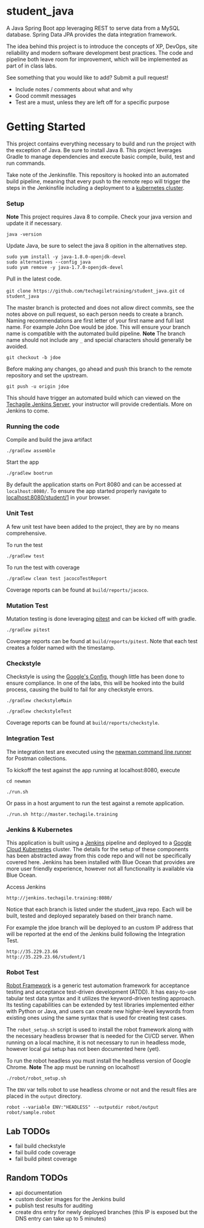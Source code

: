 # student_java #

A Java Spring Boot app leveraging REST to serve data from a MySQL database.  Spring Data JPA provides the data integration framework.

The idea behind this project is to introduce the concepts of XP, DevOps, site reliability and  modern software development best practices. The code and pipeline both leave room for improvement, which will be implemented as part of in class labs.

See something that you would like to add? Submit a pull request!

- Include notes / comments about what and why
- Good commit messages
- Test are a must, unless they are left off for a specific purpose

# Getting Started #

This project contains everything necessary to build and run the project with the exception of Java.  Be sure to install Java 8. This project leverages Gradle to manage dependencies and execute basic compile, build, test and run commands.

Take note of the Jenkinsfile.  This repository is hooked into an automated build pipeline, meaning that every push to the remote repo will trigger the steps in the Jenkinsfile including a deployment to a [kubernetes cluster](https://cloud.google.com/kubernetes-engine/docs/).

### Setup ###
**Note** This project requires Java 8 to compile. Check your java version and update it if necessary.

`java -version`

Update Java, be sure to select the java 8 opition in the alternatives step.
```
sudo yum install -y java-1.8.0-openjdk-devel
sudo alternatives --config java
sudo yum remove -y java-1.7.0-openjdk-devel
```

Pull in the latest code.

`git clone https://github.com/techagiletraining/student_java.git`
`cd student_java`

The master branch is protected and does not allow direct commits, see the notes above on pull request, so each person needs to create a branch.  Naming recommendations are first letter of your first name and full last name. For example John Doe would be jdoe. This will ensure your branch name is compatible with the automated build pipeline. **Note** The branch name should not include any `_` and special characters should generally be avoided.

`git checkout -b jdoe`

Before making any changes, go ahead and push this branch to the remote repository and set the upstream.

`git push -u origin jdoe`

This should have trigger an automated build which can viewed on the  [Techagile Jenkins Server](http://jenkins.techagile.training:8080/), your instructor will provide credentials. More on Jenkins to come.

### Running the code ###
Compile and build the java artifact

`./gradlew assemble`

Start the app

`./gradlew bootrun`

By default the application starts on Port 8080 and can be accessed at `localhost:8080/`.  To ensure the app started properly navigate to [localhost:8080/student/1](localhost:8080/student/1) in your browser.

### Unit Test ###
A few unit test have been added to the project, they are by no means comprehensive.

To run the test

`./gradlew test`

To run the test with coverage

`./gradlew clean test jacocoTestReport`

Coverage reports can be found at `build/reports/jacoco`.

### Mutation Test ###
Mutation testing is done leveraging [pitest](http://pitest.org/) and can be kicked off with gradle.

`./gradlew pitest`

Coverage reports can be found at `build/reports/pitest`. Note that each test creates a folder named with the timestamp.

### Checkstyle ###
Checkstyle is using the [Google's Config](https://github.com/checkstyle/checkstyle/blob/master/src/main/resources/google_checks.xml), though little has been done to ensure compliance.  In one of the labs, this will be hooked into the build process, causing the build to fail for any checkstyle errors.

`./gradlew checkstyleMain`

`./gradlew checkstyleTest`

Coverage reports can be found at `build/reports/checkstyle`.

### Integration Test ###
The integration test are executed using the [newman command line runner](https://www.getpostman.com/docs/v6/postman/collection_runs/command_line_integration_with_newman) for Postman collections.

To kickoff the test against the app running at localhost:8080, execute

`cd newman`

`./run.sh`

Or pass in a host argument to run the test against a remote application.

`./run.sh http://master.techagile.training`

### Jenkins & Kubernetes ###
This application is built using a [Jenkins](https://jenkins.io/) pipeline and deployed to a [Google Cloud Kubernetes](https://cloud.google.com/kubernetes-engine/docs/) cluster. The details for the setup of these components has been abstracted away from this code repo and will not be specifically covered here. Jenkins has been installed with Blue Ocean that provides are more user friendly experience, however not all functionality is available via Blue Ocean.

Access Jenkins

`http://jenkins.techagile.training:8080/`

Notice that each branch is listed under the student_java repo.  Each will be built, tested and deployed separately based on their branch name.

For example the jdoe branch will be deployed to an custom IP address that will be reported at the end of the Jenkins build following the Integration Test.

```
http://35.229.23.66
http://35.229.23.66/student/1
```

### Robot Test ###
[Robot Framework](http://robotframework.org/) is a generic test automation framework for acceptance testing and acceptance test-driven development (ATDD). It has easy-to-use tabular test data syntax and it utilizes the keyword-driven testing approach. Its testing capabilities can be extended by test libraries implemented either with Python or Java, and users can create new higher-level keywords from existing ones using the same syntax that is used for creating test cases.

The `robot_setup.sh` script is used to install the robot framework along with the necessary headless browser that is needed for the CI/CD server.  When running on a local machine, it is not necessary to run in headless mode, however local gui setup has not been documented here (yet).

To run the robot headless you must install the headless version of Google Chrome.  **Note** The app must be running on localhost!  

```
./robot/robot_setup.sh
```

The `ENV` var tells robot to use headless chrome or not and the result files are placed in the `output` directory.

```
robot --variable ENV:"HEADLESS" --outputdir robot/output robot/sample.robot
```

## Lab TODOs ##
- fail build checkstyle
- fail build code coverage
- fail build pitest coverage

## Random TODOs ##
- api documentation
- custom docker images for the Jenkins build
- publish test results for auditing
- create dns entry for newly deployed branches (this IP is exposed but the DNS entry can take up to 5 minutes)

